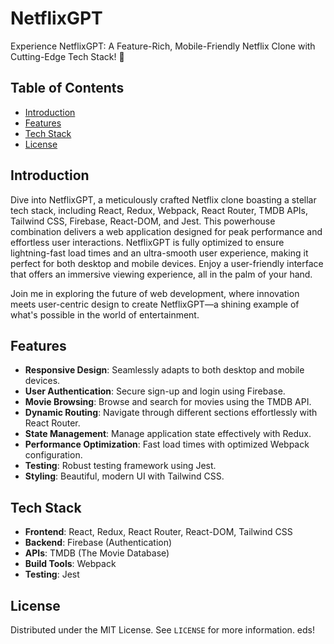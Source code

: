 # NetflixGPT

Experience NetflixGPT: A Feature-Rich, Mobile-Friendly Netflix Clone with Cutting-Edge Tech Stack! 🚀

## Table of Contents
- [Introduction](#introduction)
- [Features](#features)
- [Tech Stack](#tech-stack)
- [License](#license)

## Introduction
Dive into NetflixGPT, a meticulously crafted Netflix clone boasting a stellar tech stack, including React, Redux, Webpack, React Router, TMDB APIs, Tailwind CSS, Firebase, React-DOM, and Jest. This powerhouse combination delivers a web application designed for peak performance and effortless user interactions. NetflixGPT is fully optimized to ensure lightning-fast load times and an ultra-smooth user experience, making it perfect for both desktop and mobile devices. Enjoy a user-friendly interface that offers an immersive viewing experience, all in the palm of your hand.

Join me in exploring the future of web development, where innovation meets user-centric design to create NetflixGPT—a shining example of what's possible in the world of entertainment.

## Features
- **Responsive Design**: Seamlessly adapts to both desktop and mobile devices.
- **User Authentication**: Secure sign-up and login using Firebase.
- **Movie Browsing**: Browse and search for movies using the TMDB API.
- **Dynamic Routing**: Navigate through different sections effortlessly with React Router.
- **State Management**: Manage application state effectively with Redux.
- **Performance Optimization**: Fast load times with optimized Webpack configuration.
- **Testing**: Robust testing framework using Jest.
- **Styling**: Beautiful, modern UI with Tailwind CSS.

## Tech Stack
- **Frontend**: React, Redux, React Router, React-DOM, Tailwind CSS
- **Backend**: Firebase (Authentication)
- **APIs**: TMDB (The Movie Database)
- **Build Tools**: Webpack
- **Testing**: Jest

## License
Distributed under the MIT License. See `LICENSE` for more information.
eds!
